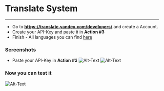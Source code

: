 # Translate System
_____

- Go to **https://translate.yandex.com/developers/** and create a Account.
- Create your API-Key and paste it in **Action #3**
- Finish - All languages you can find [here](https://tech.yandex.com/translate/doc/dg/concepts/api-overview-docpage/)

### Screenshots

* Paste your API-Key in **Action #3**
![Alt-Text](https://madebyme.s-ul.eu/VottJRnJ)
![Alt-Text](https://madebyme.s-ul.eu/xEQ5zmbR)
### Now you can test it

![Alt-Text](https://madebyme.s-ul.eu/kd2BbtiR)
